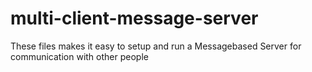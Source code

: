 # multi-client-message-server

These files makes it easy to setup and run a Messagebased Server for communication with other people
